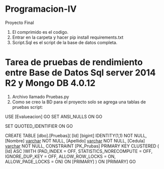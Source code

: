 # Programacion-IV
Proyecto Final
1.  El comprimido es el codigo.
2.  Entrar en la carpeta  y hacer pip install requirements.txt
3.  Script.Sql es el script de la base de datos completa.

# Tarea de pruebas de rendimiento entre Base de Datos Sql server 2014 R2 y Mongo DB 4.0.12
1.  Archivo llamado Pruebas.py
2.  Como se creo la BD para el proyecto solo se agrega una tablas de pruebas script:

USE [Evalueacion]
GO
SET ANSI_NULLS ON
GO

SET QUOTED_IDENTIFIER ON
GO

CREATE TABLE [dbo].[Pruebas](
	[Id] [bigint] IDENTITY(1,1) NOT NULL,
	[Nombre] [varchar](50) NOT NULL,
	[Apellido] [varchar](50) NOT NULL,
	[Cedula] [varchar](20) NOT NULL,
 CONSTRAINT [PK_Prubas] PRIMARY KEY CLUSTERED 
(
	[Id] ASC
)WITH (PAD_INDEX = OFF, STATISTICS_NORECOMPUTE = OFF, IGNORE_DUP_KEY = OFF, ALLOW_ROW_LOCKS = ON, ALLOW_PAGE_LOCKS = ON) ON [PRIMARY]
) ON [PRIMARY]
GO

